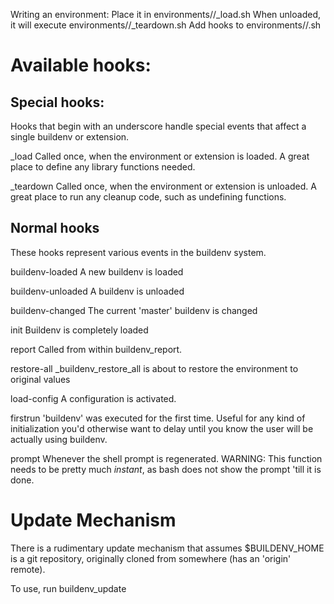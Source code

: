Writing an environment:
  Place it in environments/<name>/_load.sh
  When unloaded, it will execute environments/<name>/_teardown.sh
  Add hooks to environments/<name>/<hook>.sh

# Available hooks:


## Special hooks:

Hooks that begin with an underscore handle special events that
affect a single buildenv or extension.

_load
  Called once, when the environment or extension is loaded.
  A great place to define any library functions needed.

_teardown
  Called once, when the environment or extension is unloaded.
  A great place to run any cleanup code, such as undefining functions.

## Normal hooks

These hooks represent various events in the buildenv system.

buildenv-loaded
  A new buildenv is loaded

buildenv-unloaded
  A buildenv is unloaded

buildenv-changed
  The current 'master' buildenv is changed

init
  Buildenv is completely loaded

report
  Called from within buildenv_report.

restore-all
  _buildenv_restore_all is about to restore the environment to original values

load-config
  A configuration is activated.

firstrun
  'buildenv' was executed for the first time.
  Useful for any kind of initialization you'd otherwise want to delay until
  you know the user will be actually using buildenv.

prompt
  Whenever the shell prompt is regenerated.
  WARNING: This function needs to be pretty much *instant*, as bash does not
  show the prompt 'till it is done.

# Update Mechanism

There is a rudimentary update mechanism that assumes $BUILDENV_HOME is a git
repository, originally cloned from somewhere (has an 'origin' remote).

To use, run buildenv_update
